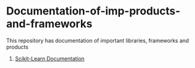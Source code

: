 # Documentation-of-imp-products-and-frameworks
This repository has documentation of important libraries, frameworks and products

1. [Scikit-Learn Documentation](https://scikit-learn.org/0.18/_downloads/scikit-learn-docs.pdf)
